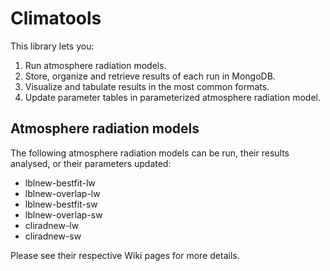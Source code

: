 # Climatools

This library lets you:
1. Run atmosphere radiation models.
2. Store, organize and retrieve results of each run in MongoDB.
3. Visualize and tabulate results in the most common formats.
4. Update parameter tables in parameterized atmosphere radiation model.

## Atmosphere radiation models
The following atmosphere radiation models can be run, their results analysed, or their parameters updated:  
* lblnew-bestfit-lw
* lblnew-overlap-lw
* lblnew-bestfit-sw
* lblnew-overlap-sw
* cliradnew-lw
* cliradnew-sw

Please see their respective Wiki pages for more details.


